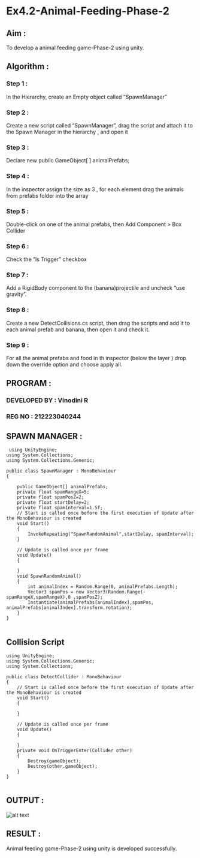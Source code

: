 # Ex4.2-Animal-Feeding-Phase-2

## Aim :

To develop a animal feeding game-Phase-2 using unity.

## Algorithm :

### Step 1 :

In the Hierarchy, create an Empty object called “SpawnManager”

### Step 2 :

Create a new script called “SpawnManager”, drag the script and attach it to the Spawn Manager in the hierarchy , and open it

### Step 3 :

Declare new public GameObject[ ] animalPrefabs;

### Step 4 :

In the inspector assign the size as 3 , for each element drag the animals from prefabs folder into the array

### Step 5 :

Double-click on one of the animal prefabs, then Add Component > Box Collider

### Step 6 :

Check the “Is Trigger” checkbox

### Step 7 :

Add a RigidBody component to the (banana)projectile and uncheck “use gravity”.

### Step 8 :

Create a new DetectCollisions.cs script, then drag the scripts and add it to each animal prefab and banana, then open it and check it.

### Step 9 :

For all the animal prefabs and food in th inspector (below the layer ) drop down the override option and choose apply all.



## PROGRAM :

### DEVELOPED BY : Vinodini R
### REG NO : 212223040244

## SPAWN MANAGER :

```
 using UnityEngine;
using System.Collections;
using System.Collections.Generic;

public class SpawnManager : MonoBehaviour
{

    public GameObject[] animalPrefabs;
    private float spamRangeX=5;
    private float spamPosZ=2;
    private float startDelay=2;
    private float spamInterval=1.5f;
    // Start is called once before the first execution of Update after the MonoBehaviour is created
    void Start()
    {
        InvokeRepeating("SpawnRandomAnimal",startDelay, spamInterval);
    }

    // Update is called once per frame
    void Update()
    {
        
    }
    void SpawnRandomAnimal()
    {
        int animalIndex = Random.Range(0, animalPrefabs.Length);
        Vector3 spamPos = new Vector3(Random.Range(-spamRangeX,spamRangeX),0 ,spamPosZ);
        Instantiate(animalPrefabs[animalIndex],spamPos, animalPrefabs[animalIndex].transform.rotation);
    }
}
      
```
## Collision Script
```
using UnityEngine;
using System.Collections.Generic;
using System.Collections;

public class DetectCollider : MonoBehaviour
{
    // Start is called once before the first execution of Update after the MonoBehaviour is created
    void Start()
    {
        
    }

    // Update is called once per frame
    void Update()
    {
        
    }
    private void OnTriggerEnter(Collider other)
    {
        Destroy(gameObject);
        Destroy(other.gameObject);
    }
}


```
## OUTPUT :

![alt text](image-1.png)

## RESULT :

Animal feeding game-Phase-2 using unity is developed successfully.
